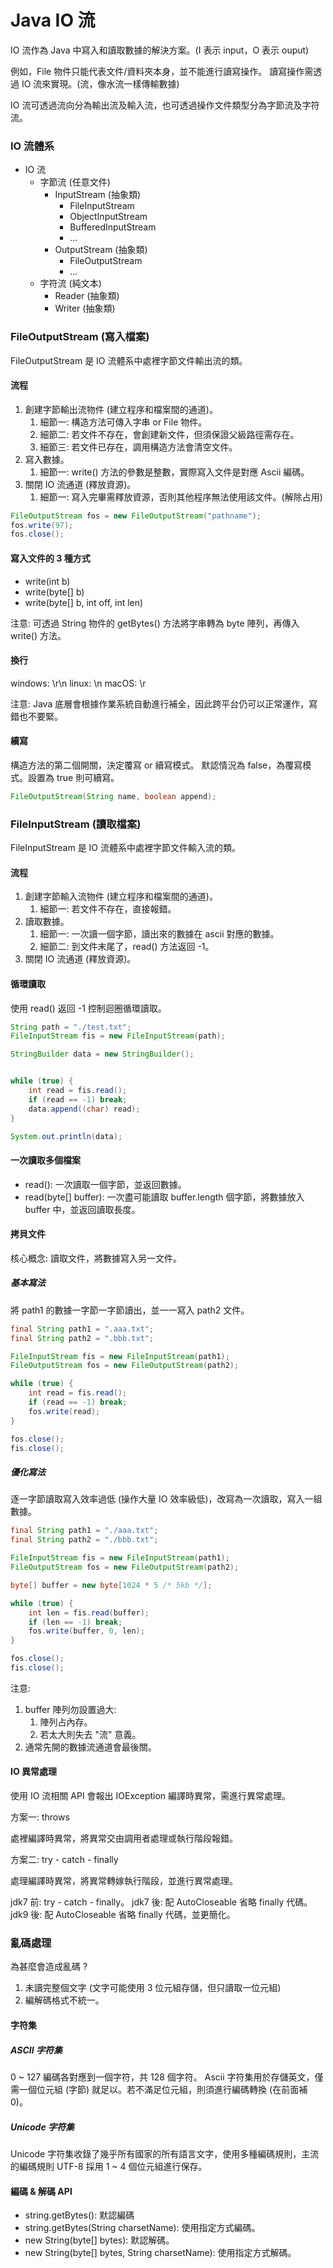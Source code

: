 # Java IO 流

IO 流作為 Java 中寫入和讀取數據的解決方案。(I 表示 input，O 表示 ouput)

例如，File 物件只能代表文件/資料夾本身，並不能進行讀寫操作。
讀寫操作需透過 IO 流來實現。(流，像水流一樣傳輸數據)

IO 流可透過流向分為輸出流及輸入流，也可透過操作文件類型分為字節流及字符流。

### IO 流體系

- IO 流
  - 字節流 (任意文件)
    - InputStream (抽象類)
      - FileInputStream
      - ObjectInputStream
      - BufferedInputStream
      - ...
    - OutputStream (抽象類)
      - FileOutputStream
      - ...
  - 字符流 (純文本)
    - Reader (抽象類)
    - Writer (抽象類)

### FileOutputStream (寫入檔案)

FileOutputStream 是 IO 流體系中處裡字節文件輸出流的類。

#### 流程

1. 創建字節輸出流物件 (建立程序和檔案間的通道)。
   1. 細節一: 構造方法可傳入字串 or File 物件。
   2. 細節二: 若文件不存在，會創建新文件，但須保證父級路徑需存在。
   3. 細節三: 若文件已存在，調用構造方法會清空文件。
2. 寫入數據。
   1. 細節一: write() 方法的參數是整數，實際寫入文件是對應 Ascii 編碼。
3. 關閉 IO 流通道 (釋放資源)。
   1. 細節一: 寫入完畢需釋放資源，否則其他程序無法使用該文件。(解除占用)

```java
FileOutputStream fos = new FileOutputStream("pathname");
fos.write(97);
fos.close();
```

#### 寫入文件的 3 種方式

- write(int b)
- write(byte[] b)
- write(byte[] b, int off, int len)

注意: 可透過 String 物件的 getBytes() 方法將字串轉為 byte 陣列，再傳入 write() 方法。

#### 換行

windows: \r\n
linux:   \n
macOS:   \r

注意: Java 底層會根據作業系統自動進行補全，因此跨平台仍可以正常運作，寫錯也不要緊。

#### 續寫

構造方法的第二個開關，決定覆寫 or 續寫模式。
默認情況為 false，為覆寫模式。設置為 true 則可續寫。

```java
FileOutputStream(String name, boolean append);
```

### FileInputStream (讀取檔案)

FileInputStream 是 IO 流體系中處裡字節文件輸入流的類。

#### 流程

1. 創建字節輸入流物件 (建立程序和檔案間的通道)。
   1. 細節一: 若文件不存在，直接報錯。
2. 讀取數據。
   1. 細節一: 一次讀一個字節，讀出來的數據在 ascii 對應的數據。
   2. 細節二: 到文件末尾了，read() 方法返回 -1。
3. 關閉 IO 流通道 (釋放資源)。

#### 循環讀取

使用 read() 返回 -1 控制迴圈循環讀取。

```java
String path = "./test.txt";
FileInputStream fis = new FileInputStream(path);

StringBuilder data = new StringBuilder();


while (true) {
    int read = fis.read();
    if (read == -1) break;
    data.append((char) read);
}

System.out.println(data);
```

#### 一次讀取多個檔案

- read(): 一次讀取一個字節，並返回數據。
- read(byte[] buffer): 一次盡可能讀取 buffer.length 個字節，將數據放入 buffer 中，並返回讀取長度。

#### 拷貝文件

核心概念: 讀取文件，將數據寫入另一文件。

##### 基本寫法

將 path1 的數據一字節一字節讀出，並一一寫入 path2 文件。

```java
final String path1 = ".aaa.txt";
final String path2 = ".bbb.txt";

FileInputStream fis = new FileInputStream(path1);
FileOutputStream fos = new FileOutputStream(path2);

while (true) {
    int read = fis.read();
    if (read == -1) break;
    fos.write(read);
}

fos.close();
fis.close();
```

##### 優化寫法

逐一字節讀取寫入效率過低 (操作大量 IO 效率級低)，改寫為一次讀取，寫入一組數據。

```java
final String path1 = "./aaa.txt";
final String path2 = "./bbb.txt";

FileInputStream fis = new FileInputStream(path1);
FileOutputStream fos = new FileOutputStream(path2);

byte[] buffer = new byte[1024 * 5 /* 5kb */];

while (true) {
    int len = fis.read(buffer);
    if (len == -1) break;
    fos.write(buffer, 0, len);
}

fos.close();
fis.close();
```

注意:

1. buffer 陣列勿設置過大:
   1. 陣列占內存。
   2. 若太大則失去 "流" 意義。
2. 通常先開的數據流通道會最後關。

#### IO 異常處理

使用 IO 流相關 API 會報出 IOException 編譯時異常，需進行異常處理。

方案一: throws

處裡編譯時異常，將異常交由調用者處理或執行階段報錯。

方案二: try - catch - finally

處理編譯時異常，將異常轉嫁執行階段，並進行異常處理。

jdk7 前: try - catch - finally。
jdk7 後: 配 AutoCloseable 省略 finally 代碼。
jdk9 後: 配 AutoCloseable 省略 finally 代碼，並更簡化。

### 亂碼處理

為甚麼會造成亂碼 ? 

1. 未讀完整個文字 (文字可能使用 3 位元組存儲，但只讀取一位元組)
2. 編解碼格式不統一。

#### 字符集

##### ASCII 字符集

0 ~ 127 編碼各對應到一個字符，共 128 個字符。
Ascii 字符集用於存儲英文，僅需一個位元組 (字節) 就足以。若不滿足位元組，則須進行編碼轉換 (在前面補 0)。

##### Unicode 字符集

Unicode 字符集收錄了幾乎所有國家的所有語言文字，使用多種編碼規則，主流的編碼規則 UTF-8 採用 1 ~ 4 個位元組進行保存。

#### 編碼 & 解碼 API

- string.getBytes(): 默認編碼
- string.getBytes(String charsetName): 使用指定方式編碼。
- new String(byte[] bytes): 默認解碼。
- new String(byte[] bytes, String charsetName): 使用指定方式解碼。